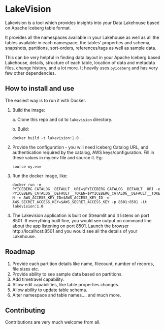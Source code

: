 # LakeVision

Lakevision is a tool which provides insights into your Data Lakehouse based on Apache Iceberg table format.

It provides all the namespaces available in your Lakehouse as well as all the tables available in each namespace, the tables' properties and schema, snapshots, partitions, sort-orders, references/tags as well as sample data.

This can be very helpful in finding data layout in your Apache Iceberg based Lakehouse, details, structure of each table, location of data and metadata files, change history, and a lot more. It heavily uses `pyiceberg` and has very few other dependencies.

## How to install and use

The easiest way is to run it with Docker. 

1. Build the image:
    
    a. Clone this repo and cd to `lakevision` directory.
    
    b. Build:

    `docker build -t lakevision:1.0 .`

2. Provide the configuration - you will need Iceberg Catalog URL, and authentication required by the catalog, AWS keys/configuration. Fill in these values in my.env file and source it.
Eg:

    `source my.env`

3. Run the docker image, like:

    `docker run -e PYICEBERG_CATALOG__DEFAULT__URI=$PYICEBERG_CATALOG__DEFAULT__URI -e PYICEBERG_CATALOG__DEFAULT__TOKEN=$PYICEBERG_CATALOG__DEFAULT__TOKEN -e AWS_ACCESS_KEY_ID=$AWS_ACCESS_KEY_ID -e AWS_SECRET_ACCESS_KEY=$AWS_SECRET_ACCESS_KEY -p 8501:8501 -it lakevision:1.0`

4. The Lakevision application is built on Streamlit and it listens on port 8501. If everything built fine, you would see output on command line about the app listening on port 8501. Launch the browser http://localhost:8501 and you would see all the details of your Lakehouse.

## Roadmap

1. Provide each partition details like name, filecount, number of records, file sizes etc.
2. Provide ability to see sample data based on partitions.
3. Add timetravel capability.
4. Allow edit capabilities, like table properties changes.
5. Allow ability to update table schema.
6. Alter namespace and table names.... and much more.

    
## Contributing

Contributions are very much welcome from all.